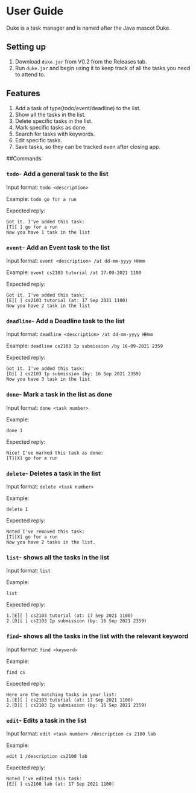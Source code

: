 # User Guide
Duke is a task manager and is named after the Java mascot Duke.

## Setting up
1. Download `duke.jar` from V0.2 from the Releases tab.
2. Run `duke.jar` and begin using it to keep track of all the tasks you need to attend to.

## Features 
1. Add a task of type(todo/event/deadline) to the list.
2. Show all the tasks in the list.
3. Delete specific tasks in the list.
4. Mark specific tasks as done.
5. Search for tasks with keywords.
6. Edit specific tasks.
7. Save tasks, so they can be tracked even after closing app.

##Commands

### `todo`- Add a general task to the list

Input format: `todo <description>`

Example:
`todo go for a run`

Expected reply:
```
Got it. I've added this task:
[T][ ] go for a run
Now you have 1 task in the list
```

### `event`- Add an Event task to the list

Input format: `event <description> /at dd-mm-yyyy HHmm`

Example:
`event cs2103 tutorial /at 17-09-2021 1100`

Expected reply:
```
Got it. I've added this task:
[E][ ] cs2103 tutorial (at: 17 Sep 2021 1100)
Now you have 2 task in the list
```

### `deadline`- Add a Deadline task to the list

Input format: `deadline <description> /at dd-mm-yyyy HHmm`

Example:
`deadline cs2103 Ip submission /by 16-09-2021 2359`

Expected reply:
```
Got it. I've added this task:
[D][ ] cs2103 Ip submission (by: 16 Sep 2021 2359)
Now you have 3 task in the list
```

### `done`- Mark a task in the list as done

Input format: `done <task number>`

Example:

`done 1`

Expected reply:
```
Nice! I've marked this task as done:
[T][X] go for a run
```

### `delete`- Deletes a task in the list
Input format: `delete <task number>`

Example:

`delete 1`

Expected reply:
```
Noted I've removed this task:
[T][X] go for a run
Now you have 2 tasks in the list.
 ```

### `list`- shows all the tasks in the list
Input format: `list`

Example:

`list`

Expected reply:
```
1.[E][ ] cs2103 tutorial (at: 17 Sep 2021 1100)
2.[D][ ] cs2103 Ip submission (by: 16 Sep 2021 2359)
```

### `find`- shows all the tasks in the list with the relevant keyword
Input format: `find <keyword>`

Example:

`find cs`

Expected reply:
```
Here are the matching tasks in your list:
1.[E][ ] cs2103 tutorial (at: 17 Sep 2021 1100)
2.[D][ ] cs2103 Ip submission (by: 16 Sep 2021 2359)
```

### `edit`- Edits a task in the list
Input format: `edit <task number> /description cs 2100 lab`

Example:

`edit 1 /description cs2100 lab`

Expected reply:
```
Noted I've edited this task: 
[E][ ] cs2100 lab (at: 17 Sep 2021 1100)
```

